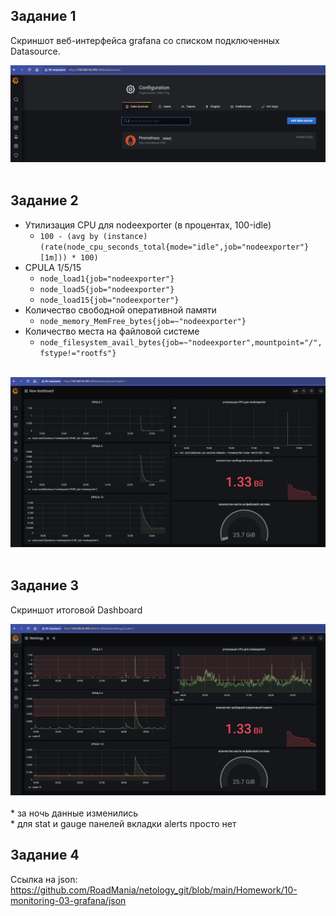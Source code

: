 ## Задание 1
Скриншот веб-интерфейса grafana со списком подключенных Datasource.
<div> <img src="https://github.com/RoadMania/netology_git/blob/main/screens/grafana_1.JPG"> </div> <br>

## Задание 2

- Утилизация CPU для nodeexporter (в процентах, 100-idle)
  - `100 - (avg by (instance) (rate(node_cpu_seconds_total{mode="idle",job="nodeexporter"}[1m])) * 100)`
- CPULA 1/5/15
  - `node_load1{job="nodeexporter"}`
  - `node_load5{job="nodeexporter"}`
  - `node_load15{job="nodeexporter"}`
- Количество свободной оперативной памяти
  - `node_memory_MemFree_bytes{job=~"nodeexporter"}`
- Количество места на файловой системе
  - `node_filesystem_avail_bytes{job=~"nodeexporter",mountpoint="/",fstype!="rootfs"}` <br>
<br> 
<div> <img src="https://github.com/RoadMania/netology_git/blob/main/screens/grafana_2.JPG"> </div> <br>

## Задание 3
Cкриншот итоговой Dashboard
<div> <img src="https://github.com/RoadMania/netology_git/blob/main/screens/grafana_3.JPG"> </div> <br>
* за ночь данные изменились <br>
* для stat и gauge панелей вкладки alerts просто нет <br>

## Задание 4
Ссылка на json: https://github.com/RoadMania/netology_git/blob/main/Homework/10-monitoring-03-grafana/json
